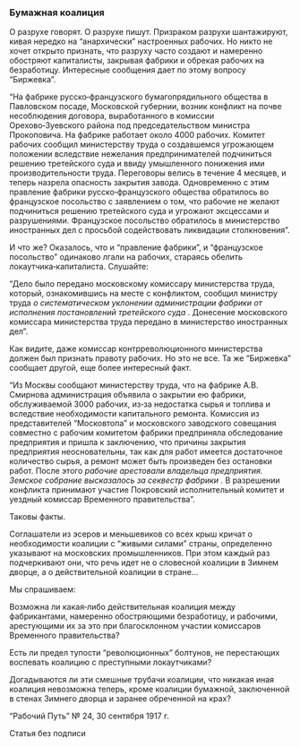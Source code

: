 ### Бумажная коалиция

О разрухе говорят. О разрухе пишут. Призраком разрухи шантажируют, кивая нередко на “анархически” настроенных рабочих. Но никто не хочет открыто признать, что разруху часто создают и намеренно обостряют капиталисты, закрывая фабрики и обрекая рабочих на безработицу. Интересные сообщения дает по этому вопросу “Биржевка”.

“На фабрике русско‑французского бумагопрядильного общества в Павловском посаде, Московской губернии, возник конфликт на почве несоблюдения договора, выработанного в комиссии Орехово‑Зуевского района под председательством министра Прокоповича. На фабрике работает около 4000 рабочих. Комитет рабочих сообщил министерству труда о создавшемся угрожающем положении вследствие нежелания предпринимателей подчиниться решению третейского суда и ввиду умышленного понижения ими производительности труда. Переговоры велись в течение 4 месяцев, и теперь назрела опасность закрытия завода. Одновременно с этим правление фабрики русско‑французского общества обратилось во французское посольство с заявлением о том, что рабочие не желают подчиниться решению третейского суда и угрожают эксцессами и разрушениями. Французское посольство обратилось в министерство иностранных дел с просьбой содействовать ликвидации столкновения”.

И что же? Оказалось, что и “правление фабрики”, и “французское посольство” одинаково лгали на рабочих, стараясь обелить локаутчика‑капиталиста. Слушайте:

“Дело было передано московскому комиссару министерства труда, который, ознакомившись на месте с конфликтом, сообщил министру труда _о систематическом уклонении администрации фабрики от исполнения постановлений третейского суда_ . Донесение московского комиссара министерства труда передано в министерство иностранных дел”.

Как видите, даже комиссар контрреволюционного министерства должен был признать правоту рабочих. Но это не все. Та же “Биржевка” сообщает другой, еще более интересный факт.

“Из Москвы сообщают министерству труда, что на фабрике А.В. Смирнова администрация объявила о закрытии ею фабрики, обслуживаемой 3000 рабочих, из‑за недостатка сырья и топлива и вследствие необходимости капитального ремонта. Комиссия из представителей “Московтопа” и московского заводского совещания совместно с рабочим комитетом фабрики предприняла обследование предприятия и пришла к заключению, что причины закрытия предприятия неосновательны, так как для работ имеется достаточное количество сырья, а ремонт может быть произведен без остановки работ. После этого _рабочие арестовали владельца предприятия. Земское собрание высказалось за секвестр фабрики_ . В разрешении конфликта принимают участие Покровский исполнительный комитет и уездный комиссар Временного правительства”.

Таковы факты.

Соглашатели из эсеров и меньшевиков со всех крыш кричат о необходимости коалиции с “живыми силами” страны, определенно указывают на московских промышленников. При этом каждый раз подчеркивают они, что речь идет не о словесной коалиции в Зимнем дворце, а о действительной коалиции в стране…

Мы спрашиваем:

Возможна ли какая‑либо действительная коалиция между фабрикантами, намеренно обостряющими безработицу, и рабочими, арестующими их за это при благосклонном участии комиссаров Временного правительства?

Есть ли предел тупости “революционных” болтунов, не перестающих воспевать коалицию с преступными локаутчиками?

Догадываются ли эти смешные трубачи коалиции, что никакая иная коалиция невозможна теперь, кроме коалиции бумажной, заключенной в стенах Зимнего дворца и заранее обреченной на крах?

“Рабочий Путь” № 24, 30 сентября 1917 г.

Статья без подписи
